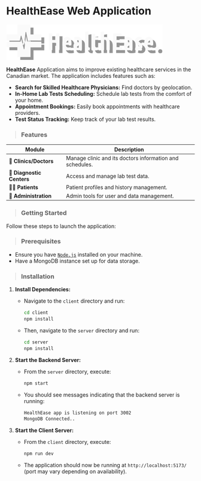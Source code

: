 # HealthEase Web Application

![HealthEase Logo](client/src/assets/images/logo.png)

**HealthEase** Application aims to improve existing healthcare services in the Canadian market. The application includes features such as:

- **Search for Skilled Healthcare Physicians:** Find doctors by geolocation.
- **In-Home Lab Tests Scheduling:** Schedule lab tests from the comfort of your home.
- **Appointment Bookings:** Easily book appointments with healthcare providers.
- **Test Status Tracking:** Keep track of your lab test results.

> ### Features

| Module               | Description                              |
|---------------------|------------------------------------------|
| 🏥 **Clinics/Doctors**    | Manage clinic and its doctors information and schedules.|
| 🧪 **Diagnostic Centers** | Access and manage lab test data.      |
| 🧑🏻 **Patients**           | Patient profiles and history management.|
| 🔧 **Administration**     | Admin tools for user and data management.|

> ### Getting Started

Follow these steps to launch the application:

> ### Prerequisites

- Ensure you have [`Node.js`](https://nodejs.org/) installed on your machine.
- Have a MongoDB instance set up for data storage.

> ### Installation

1. **Install Dependencies:**

   - Navigate to the `client` directory and run:
  
     ```bash
     cd client
     npm install
     
   - Then, navigate to the `server` directory and run:
  
     ```bash
     cd server
     npm install

2. **Start the Backend Server:**

   - From the `server` directory, execute:
  
     ```bash
     npm start
     
   - You should see messages indicating that the backend server is running:
  
     ```bash
     HealthEase app is listening on port 3002
     MongoDB Connected..

3. **Start the Client Server:**

   - From the `client` directory, execute:
  
     ```bash
     npm run dev
     
   - The application should now be running at `http://localhost:5173/` (port may vary depending on availability).
